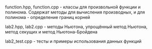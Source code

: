 function.hpp, function.cpp - классы для произвольной функции и полинома. Содержат методы для вычисления производных,
и для полинома - определение границ корней

lab2.hpp, lab2.cpp - методы Ньютона, упрощённый метод Ньютона, метод секущих и метод Ньютона-Бройдена

lab2_test.cpp - тесты и примеры использования данных функций
